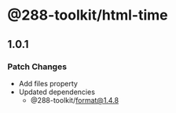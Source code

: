 # @288-toolkit/html-time

## 1.0.1

### Patch Changes

- Add files property
- Updated dependencies
  - @288-toolkit/format@1.4.8
